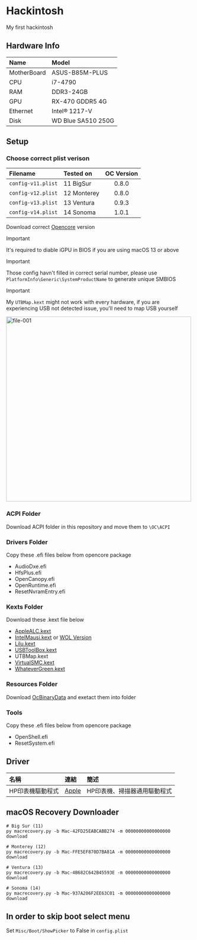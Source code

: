 # Hackintosh
My first hackintosh

## Hardware Info
| Name        | Model              |
| :---------- |:------------------ |
| MotherBoard | ASUS-B85M-PLUS     |
| CPU         | i7-4790            |
| RAM         | DDR3-24GB          |
| GPU         | RX-470 GDDR5 4G    |
| Ethernet    | Intel® 1217-V      |
| Disk        | WD Blue SA510 250G |

## Setup
### Choose correct plist verison 
| Filename             | Tested on   | OC Version   |
| :------------------- | :---------- | :----------: |
| ``config-v11.plist`` | 11 BigSur   | 0.8.0        |
| ``config-v12.plist`` | 12 Monterey | 0.8.0        |
| ``config-v13.plist`` | 13 Ventura  | 0.9.3        |
| ``config-v14.plist`` | 14 Sonoma   | 1.0.1        |

Download correct [Opencore](https://github.com/acidanthera/OpenCorePkg/) version

> [!IMPORTANT]  
> It's required to diable iGPU in BIOS if you are using macOS 13 or above

> [!IMPORTANT]  
> Those config havn't filled in correct serial number, please use ``PlatformInfo\Generic\SystemProductName`` to generate unique SMBIOS 

> [!IMPORTANT]  
> My ``UTBMap.kext`` might not work with every hardware, if you are experiencing USB not detected issue, you'll need to map USB yourself
<img width="500" alt="file-001" src="https://github.com/user-attachments/assets/ca41ec97-299e-4bbe-a280-19f8b46c73e1">

### ACPI Folder

Download ACPI folder in this repository and move them to ``\OC\ACPI``

### Drivers Folder
Copy these .efi files below from opencore package
- AudioDxe.efi
- HfsPlus.efi
- OpenCanopy.efi
- OpenRuntime.efi
- ResetNvramEntry.efi

### Kexts Folder
Download these .kext file below
- [AppleALC.kext](https://github.com/acidanthera/AppleALC)
- [IntelMausi.kext](https://github.com/acidanthera/IntelMausi) or [WOL Version](https://github.com/fischerscode/IntelMausi-WOL?tab=readme-ov-file)
- [Lilu.kext](https://github.com/acidanthera/Lilu)
- [USBToolBox.kext](https://github.com/USBToolBox/kext)
- UTBMap.kext
- [VirtualSMC.kext](https://github.com/acidanthera/VirtualSMC)
- [WhateverGreen.kext](https://github.com/acidanthera/WhateverGreen)

### Resources Folder
Download [OcBinaryData](https://github.com/acidanthera/OcBinaryData) and exetact them into folder

### Tools
Copy these .efi files below from opencore package
- OpenShell.efi
- ResetSystem.efi

## Driver
| 名稱            | 連結                                                                       | 簡述                        |
| :-----          |:---------------                                                            |    :-----                  |
| HP印表機驅動程式 | [Apple](https://support.apple.com/kb/DL1888?viewlocale=zh_TW&locale=en_US) | HP印表機、掃描器通用驅動程式 |

## macOS Recovery Downloader
```
# Big Sur (11)
py macrecovery.py -b Mac-42FD25EABCABB274 -m 00000000000000000 download

# Monterey (12)
py macrecovery.py -b Mac-FFE5EF870D7BA81A -m 00000000000000000 download

# Ventura (13)
py macrecovery.py -b Mac-4B682C642B45593E -m 00000000000000000 download

# Sonoma (14)
py macrecovery.py -b Mac-937A206F2EE63C01 -m 00000000000000000 download
```

## In order to skip boot select menu
Set ``Misc/Boot/ShowPicker`` to False in ``config.plist``
